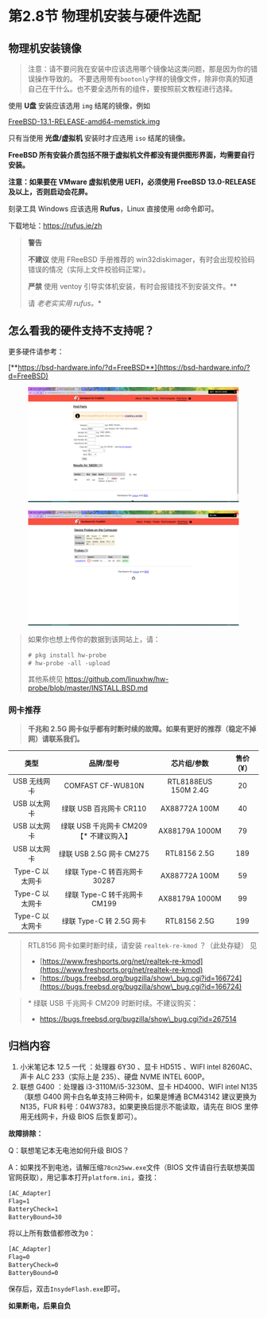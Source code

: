 # 第2.8节 物理机安装与硬件选配

## 物理机安装镜像

> 注意：请不要问我在安装中应该选用哪个镜像站这类问题，那是因为你的错误操作导致的。 不要选用带有`bootonly`字样的镜像文件，除非你真的知道自己在干什么。也不要全选所有的组件，要按照前文教程进行选择。


使用 **U盘** 安装应该选用 `img` 结尾的镜像，例如

[FreeBSD-13.1-RELEASE-amd64-memstick.img](https://download.freebsd.org/ftp/releases/amd64/amd64/ISO-IMAGES/13.1/FreeBSD-13.1-RELEASE-amd64-memstick.img)

只有当使用 **光盘/虚拟机** 安装时才应选用 `iso` 结尾的镜像。

**FreeBSD 所有安装介质包括不限于虚拟机文件都没有提供图形界面，均需要自行安装。**

**注意：如果要在 VMware 虚拟机使用 UEFI，必须使用 FreeBSD 13.0-RELEASE 及以上，否则启动会花屏。**

刻录工具 Windows 应该选用 **Rufus**，Linux 直接使用 `dd`命令即可。

下载地址：<https://rufus.ie/zh>

>**警告**
>
>**不建议** 使用 FReeBSD 手册推荐的 win32diskimager，有时会出现校验码错误的情况（实际上文件校验码正常）。
>
>**严禁** 使用 ventoy 引导实体机安装，有时会报错找不到安装文件。**
>
>请 *老老实实用 rufus。**

## 怎么看我的硬件支持不支持呢？

更多硬件请参考：

[**https://bsd-hardware.info/?d=FreeBSD**](https://bsd-hardware.info/?d=FreeBSD)

<figure><img src="../.gitbook/assets/h1.png" alt=""><figcaption></figcaption></figure>

<figure><img src="../.gitbook/assets/h2.png" alt=""><figcaption></figcaption></figure>

>如果你也想上传你的数据到该网站上，请：
>
>```
># pkg install hw-probe
># hw-probe -all -upload
>```
>其他系统见 <https://github.com/linuxhw/hw-probe/blob/master/INSTALL.BSD.md>


### 网卡推荐

> **千兆和 2.5G 网卡似乎都有时断时续的故障。如果有更好的推荐（稳定不掉网）请联系我们。**

|      类型     |            品牌/型号            |        芯片组/参数        | 售价（¥） |
| :---------: | :-------------------------: | :------------------: | :---: |
|   USB 无线网卡  |      COMFAST CF-WU810N      | RTL8188EUS 150M 2.4G |   20  |
|   USB 以太网卡  |      绿联 USB 百兆网卡 CR110      |     AX88772A 100M    |   40  |
|   USB 以太网卡  | 绿联 USB 千兆网卡 CM209【\* 不建议购入】 |    AX88179A 1000M    |   79  |
|   USB 以太网卡  |     绿联 USB 2.5G 网卡 CM275    |     RTL8156 2.5G     |  189  |
| Type-C 以太网卡 |    绿联 Type-C 转百兆网卡 30287    |     AX88772A 100M    |   59  |
| Type-C 以太网卡 |    绿联 Type-C 转千兆网卡 CM199    |    AX88179A 1000M    |   99  |
| Type-C 以太网卡 |     绿联 Type-C 转 2.5G 网卡     |     RTL8156 2.5G     |  199  |

> RTL8156 网卡如果时断时续，请安装 `realtek-re-kmod` ？（此处存疑） 见
>
> * [https://www.freshports.org/net/realtek-re-kmod](https://www.freshports.org/net/realtek-re-kmod)
> * [https://bugs.freebsd.org/bugzilla/show\_bug.cgi?id=166724](https://bugs.freebsd.org/bugzilla/show\_bug.cgi?id=166724)

> \* 绿联 USB 千兆网卡 CM209 时断时续。不建议购买：
>
> * https://bugs.freebsd.org/bugzilla/show\_bug.cgi?id=267514

## 归档内容

1. 小米笔记本 12.5 一代 ：处理器 6Y30 、显卡 HD515 、WIFI intel 8260AC、声卡 ALC 233（实际上是 235）、硬盘 NVME INTEL 600P。
2. 联想 G400 ：处理器 i3-3110M/i5-3230M、显卡 HD4000、WIFI intel N135（联想 G400 网卡白名单支持三种网卡，如果是博通 BCM43142 建议更换为 N135，FUR 料号：04W3783，如果更换后提示不能读取，请先在 BIOS 里停用无线网卡，升级 BIOS 后恢复即可）。

**故障排除：**

Q：联想笔记本无电池如何升级 BIOS？

A：如果找不到电池，请解压缩`78cn25ww.exe`文件（BIOS 文件请自行去联想美国官网获取），用记事本打开`platform.ini`，查找：

```
[AC_Adapter]
Flag=1
BatteryCheck=1
BatteryBound=30
```

将以上所有数值都修改为`0`：

```
[AC_Adapter]
Flag=0
BatteryCheck=0
BatteryBound=0
```

保存后，双击`InsydeFlash.exe`即可。

**如果断电，后果自负**


